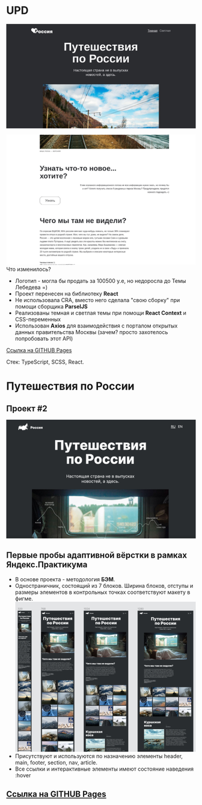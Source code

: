 # UPD
![Немного главной страницы](/src/images/readme3.jpg)

![Немного главной страницы](/src/images/readme4.jpg)
Что изменилось?
+ Логотип - могла бы продать за 100500 у.е, но недоросла до Темы Лебедева =)
+ Проект перенесен на библиотеку **React**
+ Не использовала CRA, вместо него сделала "свою сборку" при помощи сборщика **ParselJS**
+ Реализованы темная и светлая темы при помощи **React Context** и CSS-переменных
+ Использован **Axios** для взаимодействия с порталом открытых данных правительства Москвы (зачем? просто захотелось попробовать этот API)

[Ссылка на GITHUB Pages](https://saiviolet.github.io/russian-travel/)
  
Стек: TypeScript, SCSS, React.

# Путешествия по России
## Проект #2
![Немного главной страницы](/src/images/readme.jpg)

Первые пробы адаптивной вёрстки в рамках **Яндекс.Практикума**
---
+ В основе проекта - методология **БЭМ**.
+ Одностраничник, состоящий из 7 блоков. Ширина блоков, отступы и размеры элементов в контрольных точках соответствуют макету в фигме.
  ![скрин макета](/src/images/readme2.jpg)
+ Присутствуют и используются по назначению элементы header, main, footer, section, nav, article.
+ Все ссылки и интерактивные элементы имеют состояние наведения :hover
## [Ссылка на GITHUB Pages](https://saiviolet.github.io/russian-travel/index.html)
